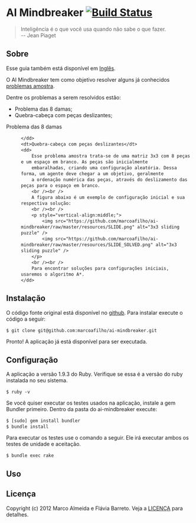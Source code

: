 AI Mindbreaker [![Build Status][travis_logo]](http://travis-ci.org/marcoafilho/ai-mindbreaker)
==============

[travis_logo]:  https://secure.travis-ci.org/marcoafilho/ai-mindbreaker.png?branch=master

> Inteligência é o que você usa quando não sabe o que fazer. <br>
> -- Jean Piaget

Sobre
-----

Esse guia também está disponível em [Inglês][readme].

O AI Mindbreaker tem como objetivo resolver alguns já conhecidos [problemas amostra](http://pt.wikipedia.org/wiki/Problema_amostra).

Dentre os problemas a serem resolvidos estão:

* Problema das 8 damas;
* Quebra-cabeça com peças deslizantes;

<dl>
	<dt>Problema das 8 damas</dt>
	<dd>
		
	</dd>
	<dt>Quebra-cabeça com peças deslizantes</dt>
	<dd>
		Esse problema amostra trata-se de uma matriz 3x3 com 8 peças e um espaço em branco. As peças são inicialmente 
		embaralhadas, criando uma configuração aleatória. Dessa forma, um agente deve chegar a um objetivo, geralmente 
		a ordenação numérica das peças, através do deslizamento das peças para o espaço em branco.
		<br /><br />
		A figura abaixo é um exemplo de configuração inicial e sua respectiva solução:
		<br /><br />
		<p style="vertical-align:middle;">
			<img src="https://github.com/marcoafilho/ai-mindbreaker/raw/master/resources/SLIDE.png" alt="3x3 sliding puzzle" /> 
			<img src="https://github.com/marcoafilho/ai-mindbreaker/raw/master/resources/SLIDE_SOLVED.png" alt="3x3 sliding puzzle" />			
		</p>
		<br /><br />
		Para encontrar soluções para configurações iniciais, usaremos o algoritmo A*.
	</dd>
</dl>

[readme]: https://github.com/marcoafilho/ai-mindbreaker/blob/master/README.md

Instalação
----------
O código fonte original está disponível no [github](http://github.com/marcoafilho/ai-mindbreaker). Para instalar execute o código a seguir:

	$ git clone git@github.com:marcoafilho/ai-mindbreaker.git
	
Pronto! A aplicação já está disponível para ser executada.

Configuração
------------
A aplicação a versão 1.9.3 do Ruby. Verifique se essa é a versão do ruby instalada no seu sistema.

	$ ruby -v

Se você quiser executar os testes usados na aplicação, instale a gem Bundler primeiro. Dentro da pasta do ai-mindbreaker execute:

	$ [sudo] gem install bundler
	$ bundle install
	
Para executar os testes use o comando a seguir. Ele irá executar ambos os testes de unidade e aceitação.

	$ bundle exec rake

Uso
---

Licença
-------
Copyright (c) 2012 Marco Almeida e Flávia Barreto. Veja a [LICENÇA][license] para detalhes.

[license]: https://github.com/marcoafilho/ai-mindbreaker/blob/master/LICENSE.pt-br.md
